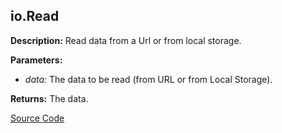 ## io.Read  
  
  
**Description:** Read data from a Url or from local storage.  
  
**Parameters:**  
  * *data:* The data to be read (from URL or from Local Storage).  
  
**Returns:** The data.  

[Source Code](https://github.com/design-automation/mobius-sim-funcs/blob/main/src/modules/functions/io/Read.ts) 